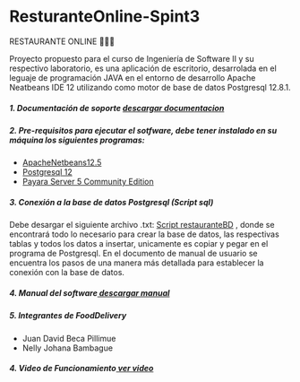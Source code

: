 # ResturanteOnline-Spint3

RESTAURANTE ONLINE 🥣🌮🥩

Proyecto propuesto para el curso de Ingeniería de Software II y su respectivo laboratorio, es una aplicación de escritorio, desarrolada en el leguaje de programación JAVA en el entorno de desarrollo Apache Neatbeans IDE 12 utilizando como motor de base de datos Postgresql 12.8.1.

##### 1. Documentación de soporte [ descargar documentacion](https://drive.google.com/drive/folders/14YWdc9pCRNrcvlRMcp3rkOpogA02oGy8?usp=sharing")

##### 2. Pre-requisitos para ejecutar el sotfware, debe tener instalado en su máquina los siguientes programas:
- [ApacheNetbeans12.5](https://netbeans.apache.org/download/index.html)
- [Postgresql 12](https://www.postgresql.org/download/)
- [Payara Server 5 Community Edition](https://www.payara.fish/downloads/payara-platform-community-edition/)

##### 3. Conexión a la base de datos Postgresql (Script sql)
Debe desargar el siguiente archivo .txt: [Script restauranteBD](https://github.com/juanbep/juanbep-ResturanteOnline-Spint3/blob/main/script.txt)
, donde se encontrará todo lo necesario para crear la base de datos, las respectivas tablas y todos los datos a insertar, unicamente es copiar y pegar en el programa de Postgresql. 
En el documento de manual de usuario se encuentra los pasos de una manera más detallada para establecer la conexión con la base de datos. 

##### 4. Manual del software[ descargar manual](https://github.com/juanbep/juanbep-ResturanteOnline-Spint3/blob/main/manual%20de%20usuario.docx)

##### 5. Integrantes de FoodDelivery
- Juan David Beca Pillimue 
- Nelly Johana Bambague 

##### 4. Video de Funcionamiento[ ver video](https://youtu.be/Tth8D8LWges)
